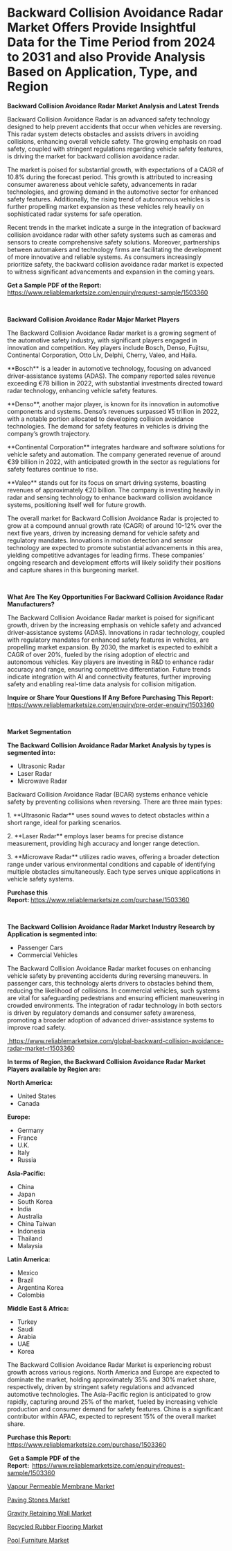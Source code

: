 <p><h1>Backward Collision Avoidance Radar Market Offers Provide Insightful Data for the Time Period from 2024 to 2031 and also Provide Analysis Based on Application, Type, and Region</h1></p><p><strong>Backward Collision Avoidance Radar Market Analysis and Latest Trends</strong></p>
<p><p>Backward Collision Avoidance Radar is an advanced safety technology designed to help prevent accidents that occur when vehicles are reversing. This radar system detects obstacles and assists drivers in avoiding collisions, enhancing overall vehicle safety. The growing emphasis on road safety, coupled with stringent regulations regarding vehicle safety features, is driving the market for backward collision avoidance radar.</p><p>The market is poised for substantial growth, with expectations of a CAGR of 10.8% during the forecast period. This growth is attributed to increasing consumer awareness about vehicle safety, advancements in radar technologies, and growing demand in the automotive sector for enhanced safety features. Additionally, the rising trend of autonomous vehicles is further propelling market expansion as these vehicles rely heavily on sophisticated radar systems for safe operation.</p><p>Recent trends in the market indicate a surge in the integration of backward collision avoidance radar with other safety systems such as cameras and sensors to create comprehensive safety solutions. Moreover, partnerships between automakers and technology firms are facilitating the development of more innovative and reliable systems. As consumers increasingly prioritize safety, the backward collision avoidance radar market is expected to witness significant advancements and expansion in the coming years.</p></p>
<p><strong>Get a Sample PDF of the Report:&nbsp;</strong> <a href="https://www.reliablemarketsize.com/enquiry/request-sample/1503360?utm_campaign=1872&utm_medium=2&utm_source=Github&utm_content=ia&utm_term=27122024&utm_id=backward-collision-avoidance-radar">https://www.reliablemarketsize.com/enquiry/request-sample/1503360</a></p>
<p>&nbsp;</p>
<p><strong>Backward Collision Avoidance Radar Major Market Players</strong></p>
<p><p>The Backward Collision Avoidance Radar market is a growing segment of the automotive safety industry, with significant players engaged in innovation and competition. Key players include Bosch, Denso, Fujitsu, Continental Corporation, Otto Liv, Delphi, Cherry, Valeo, and Haila.</p><p>**Bosch** is a leader in automotive technology, focusing on advanced driver-assistance systems (ADAS). The company reported sales revenue exceeding €78 billion in 2022, with substantial investments directed toward radar technology, enhancing vehicle safety features.</p><p>**Denso**, another major player, is known for its innovation in automotive components and systems. Denso’s revenues surpassed ¥5 trillion in 2022, with a notable portion allocated to developing collision avoidance technologies. The demand for safety features in vehicles is driving the company’s growth trajectory.</p><p>**Continental Corporation** integrates hardware and software solutions for vehicle safety and automation. The company generated revenue of around €39 billion in 2022, with anticipated growth in the sector as regulations for safety features continue to rise.</p><p>**Valeo** stands out for its focus on smart driving systems, boasting revenues of approximately €20 billion. The company is investing heavily in radar and sensing technology to enhance backward collision avoidance systems, positioning itself well for future growth.</p><p>The overall market for Backward Collision Avoidance Radar is projected to grow at a compound annual growth rate (CAGR) of around 10-12% over the next five years, driven by increasing demand for vehicle safety and regulatory mandates. Innovations in motion detection and sensor technology are expected to promote substantial advancements in this area, yielding competitive advantages for leading firms. These companies’ ongoing research and development efforts will likely solidify their positions and capture shares in this burgeoning market.</p></p>
<p>&nbsp;</p>
<p><strong>What Are The Key Opportunities For Backward Collision Avoidance Radar Manufacturers?</strong></p>
<p><p>The Backward Collision Avoidance Radar market is poised for significant growth, driven by the increasing emphasis on vehicle safety and advanced driver-assistance systems (ADAS). Innovations in radar technology, coupled with regulatory mandates for enhanced safety features in vehicles, are propelling market expansion. By 2030, the market is expected to exhibit a CAGR of over 20%, fueled by the rising adoption of electric and autonomous vehicles. Key players are investing in R&D to enhance radar accuracy and range, ensuring competitive differentiation. Future trends indicate integration with AI and connectivity features, further improving safety and enabling real-time data analysis for collision mitigation.</p></p>
<p><strong>Inquire or Share Your Questions If Any Before Purchasing This Report:</strong> <a href="https://www.reliablemarketsize.com/enquiry/pre-order-enquiry/1503360?utm_campaign=1872&utm_medium=2&utm_source=Github&utm_content=ia&utm_term=27122024&utm_id=backward-collision-avoidance-radar">https://www.reliablemarketsize.com/enquiry/pre-order-enquiry/1503360</a></p>
<p>&nbsp;</p>
<p><strong>Market Segmentation</strong></p>
<p><strong>The Backward Collision Avoidance Radar Market Analysis by types is segmented into:</strong></p>
<p><ul><li>Ultrasonic Radar</li><li>Laser Radar</li><li>Microwave Radar</li></ul></p>
<p><p>Backward Collision Avoidance Radar (BCAR) systems enhance vehicle safety by preventing collisions when reversing. There are three main types: </p><p>1. **Ultrasonic Radar** uses sound waves to detect obstacles within a short range, ideal for parking scenarios.</p><p>2. **Laser Radar** employs laser beams for precise distance measurement, providing high accuracy and longer range detection.</p><p>3. **Microwave Radar** utilizes radio waves, offering a broader detection range under various environmental conditions and capable of identifying multiple obstacles simultaneously. Each type serves unique applications in vehicle safety systems.</p></p>
<p><strong>Purchase this Report:&nbsp;</strong><a href="https://www.reliablemarketsize.com/purchase/1503360?utm_campaign=1872&utm_medium=2&utm_source=Github&utm_content=ia&utm_term=27122024&utm_id=backward-collision-avoidance-radar">https://www.reliablemarketsize.com/purchase/1503360</a></p>
<p>&nbsp;</p>
<p><strong>The Backward Collision Avoidance Radar Market Industry Research by Application is segmented into:</strong></p>
<p><ul><li>Passenger Cars</li><li>Commercial Vehicles</li></ul></p>
<p><p>The Backward Collision Avoidance Radar market focuses on enhancing vehicle safety by preventing accidents during reversing maneuvers. In passenger cars, this technology alerts drivers to obstacles behind them, reducing the likelihood of collisions. In commercial vehicles, such systems are vital for safeguarding pedestrians and ensuring efficient maneuvering in crowded environments. The integration of radar technology in both sectors is driven by regulatory demands and consumer safety awareness, promoting a broader adoption of advanced driver-assistance systems to improve road safety.</p></p>
<p><a href="https://www.reliablemarketsize.com/global-backward-collision-avoidance-radar-market-r1503360?utm_campaign=1872&utm_medium=2&utm_source=Github&utm_content=ia&utm_term=27122024&utm_id=backward-collision-avoidance-radar">&nbsp;https://www.reliablemarketsize.com/global-backward-collision-avoidance-radar-market-r1503360</a></p>
<p><strong>In terms of Region, the Backward Collision Avoidance Radar Market Players available by Region are:</strong></p>
<p>
    <p> <strong> North America: </strong>
        <ul>
            <li>United States</li>
            <li>Canada</li>
        </ul>
        </p> 
    <p> <strong> Europe: </strong>
        <ul>
            <li>Germany</li>
            <li>France</li>
            <li>U.K.</li>
            <li>Italy</li>
            <li>Russia</li>
        </ul>
        </p> 
    <p> <strong> Asia-Pacific: </strong>
        <ul>
            <li>China</li>
            <li>Japan</li>
            <li>South Korea</li>
            <li>India</li>
            <li>Australia</li>
            <li>China Taiwan</li>
            <li>Indonesia</li>
            <li>Thailand</li>
            <li>Malaysia</li>
        </ul>
        </p> 
    <p> <strong> Latin America: </strong>
        <ul>
            <li>Mexico</li>
            <li>Brazil</li>
            <li>Argentina Korea</li>
            <li>Colombia</li>
        </ul>
        </p> 
    <p> <strong> Middle East & Africa: </strong>
        <ul>
            <li>Turkey</li>
            <li>Saudi</li>
            <li>Arabia</li>
            <li>UAE</li>
            <li>Korea</li>
        </ul>
    </p>
    </p>
<p><p>The Backward Collision Avoidance Radar Market is experiencing robust growth across various regions. North America and Europe are expected to dominate the market, holding approximately 35% and 30% market share, respectively, driven by stringent safety regulations and advanced automotive technologies. The Asia-Pacific region is anticipated to grow rapidly, capturing around 25% of the market, fueled by increasing vehicle production and consumer demand for safety features. China is a significant contributor within APAC, expected to represent 15% of the overall market share.</p></p>
<p><strong>Purchase this Report: </strong><a href="https://www.reliablemarketsize.com/purchase/1503360?utm_campaign=1872&utm_medium=2&utm_source=Github&utm_content=ia&utm_term=27122024&utm_id=backward-collision-avoidance-radar">https://www.reliablemarketsize.com/purchase/1503360</a></p>
<p>&nbsp;<strong>Get a Sample PDF of the Report:&nbsp;&nbsp;</strong><a href="https://www.reliablemarketsize.com/enquiry/request-sample/1503360?utm_campaign=1872&utm_medium=2&utm_source=Github&utm_content=ia&utm_term=27122024&utm_id=backward-collision-avoidance-radar">https://www.reliablemarketsize.com/enquiry/request-sample/1503360</a></p>
<p><strong></strong></p>
<p><p><a href="https://www.linkedin.com/pulse/vapour-permeable-membrane-market-report-company-profiles-share-vptsf?utm_campaign=1872&utm_medium=2&utm_source=Github&utm_content=ia&utm_term=27122024&utm_id=backward-collision-avoidance-radar">Vapour Permeable Membrane Market</a></p><p><a href="https://www.linkedin.com/pulse/evaluating-profitability-paving-stones-market-report-its-projected-u2nif?utm_campaign=1872&utm_medium=2&utm_source=Github&utm_content=ia&utm_term=27122024&utm_id=backward-collision-avoidance-radar">Paving Stones Market</a></p><p><a href="https://www.linkedin.com/pulse/comprehensive-review-gravity-retaining-wall-market-size-revenue-0dnrf?utm_campaign=1872&utm_medium=2&utm_source=Github&utm_content=ia&utm_term=27122024&utm_id=backward-collision-avoidance-radar">Gravity Retaining Wall Market</a></p><p><a href="https://www.linkedin.com/pulse/study-recycled-rubber-flooring-market-projectinga-cagrof-105-bu5uc?utm_campaign=1872&utm_medium=2&utm_source=Github&utm_content=ia&utm_term=27122024&utm_id=backward-collision-avoidance-radar">Recycled Rubber Flooring Market</a></p><p><a href="https://www.linkedin.com/pulse/f-my-mkt-intel-xkfif?utm_campaign=1872&utm_medium=2&utm_source=Github&utm_content=ia&utm_term=27122024&utm_id=backward-collision-avoidance-radar">Pool Furniture Market</a></p></p>